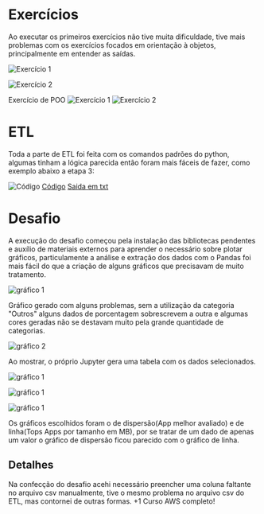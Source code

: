 # Exercícios

Ao executar os primeiros exercícios não tive muita dificuldade, tive mais problemas com os exercícios focados em orientação à objetos, principalmente em entender as saídas.

![Exercício 1](../evidencias/ex01.png)

![Exercício 2](../evidencias/ex02.png)


Exercício de POO
![Exercício 1](../evidencias/ex1poo.png)
![Exercício 2](../evidencias/ex2poo.png)


# ETL

Toda a parte de ETL foi feita com os comandos padrões do python, algumas tinham a lógica parecida então foram mais fáceis de fazer, como exemplo abaixo a etapa 3:

![Código](../evidencias/ETL.png)
[Código](../exercicios/ETL/codigo3.py)
[Saida em txt](../exercicios/ETL/parte-3.txt)


# Desafio

A execução do desafio começou pela instalação das bibliotecas pendentes e auxílio de materiais externos para aprender o necessário sobre plotar gráficos, particulamente a análise e extração dos dados com o Pandas foi mais fácil do que a criação de alguns gráficos que precisavam de muito tratamento.

![gráfico 1](../evidencias/barras.png)

Gráfico gerado com alguns problemas, sem a utilização da categoria "Outros" alguns dados de porcentagem sobrescrevem a outra e algumas cores geradas não se destavam muito pela grande quantidade de categorias.

![gráfico 2](../evidencias/pizza.png)

Ao mostrar, o próprio Jupyter gera uma tabela com os dados selecionados.

![gráfico 1](../evidencias/topprice.png)

![gráfico 1](../evidencias/saidamature.png)

![gráfico 1](../evidencias/reviews.png)

Os gráficos escolhidos foram o de dispersão(App melhor avaliado) e de linha(Tops Apps por tamanho em MB), por se tratar de um dado de apenas um valor o gráfico de dispersão ficou parecido com o gráfico de linha.

## Detalhes
Na confecção do desafio acehi necessário preencher uma coluna faltante no arquivo csv manualmente, tive o mesmo problema no arquivo csv do ETL, mas contornei de outras formas.
+1 Curso AWS completo!